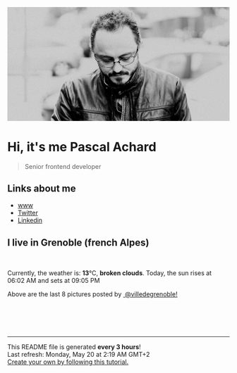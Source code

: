 ![Pascal Achard](./images/photo-pascal-achard.jpg)
# Hi, it's me Pascal Achard
> Senior frontend developer

## Links about me
- [www](https://www.pascal-achard.com)
- [Twitter](https://twitter.com/botmaster)
- [Linkedin](http://www.linkedin.com/in/pascal-achard)


## I live in Grenoble (french Alpes)
<img src="https://openweathermap.org/img/wn/04n@2x.png" alt="">

Currently, the weather is: **13**°C, **broken clouds**.
Today, the sun rises at 06:02 AM and sets at 09:05 PM

Above are the last 8 pictures posted by <a href="https://www.instagram.com/villedegrenoble/" target="_blank"><img alt="" src="https://upload.wikimedia.org/wikipedia/commons/thumb/e/e7/Instagram_logo_2016.svg/1024px-Instagram_logo_2016.svg.png" width="20"/> @villedegrenoble!</a>

<p style="display: flex; flex-wrap: wrap; gap: 20px;">
        <img src="https://cdn1.picuki.com/hosted-by-instagram/q/0exhNuNYnjBGZDHIdN5WmL9I2PwkAQ9OKfhSQ7e71yJjMBhsLH6QvJA0mpCl6yRxIwVgFDeSYztj4YIpVFlYDD19O0zbQbeIRDhS76SeUu%7C%7CN1D1l%7C%7CZ9gnLYwJHYfZHSq%7C%7CsApOzjYMTIfQeoEH%7C%7Cbx7a8Koru5A2MEo1zRMrBC0GAG4YWbVqFKwoV966yUlEri+YU8ajtD931zdgR57NvUq3QMXvf0PIB6oLUxebkPtcQE%7C%7C7K%7C%7Cy3X+LmMpRGF2FG2yjr7vkeEVoAbcYwRv8E+xQI4XFl9HohO+sxtsk6Mf2YbyI6xM+N8Z96PUTjtQEjktrhNRk5W+nybyY2Wwgm5I7jP+9prjX9olvrv6IqKzT+q84hXDd5%7C%7CJUehoGCkrTq6bUFzed7jjQcdRy9sfI9l39Wad9TPoJJr4yQRBIxN6ih+xCoRcQe+Vzo783UfzvQTf+A8PhsrjLaJf%7C%7Cn8b%7C%7CcDQv1AuKSngV5sJBDrV5kMrFoMYc+2dysg=.jpeg" alt="" width="200"/>
        <img src="https://cdn1.picuki.com/hosted-by-instagram/q/0exhNuNYnjBGZDHIdN5WmL9I2PwkAQ9OKftSQ7e71yJjMBhsLH6QvJA0mpCj4yRwKg5lHDeVeSBk4I4qWFxYDVEVPUHfSrOKSThQ7audUOil0Vpl8p9inbwzLXMXYnat8MMqXW7FBCxWFOkXULjh7uZE+OXqbjYbpzOaNKpDmG4CsPygS7Y4wIEn3afU1XT2vdBhPGseolQyLBlm8oWclTQJY%7C%7Czkb8d6trV2QaUNh4kD4ur4yXf1QyMsdW8wETKcvoWPkesXwxzmdwo7+nX6FvlvaXMQgmq0vxVsvJYrrIioP4tj%7C%7Cs8J5qv5WmEgWFhqkEYolZCwygLiWTGqj1Rw4kHy4%7C%7CWycfx78dilY%7C%7CyVCIu58wD5TIfJEuhJSSkVJf2ARFHPGf++JNhTpLxOSt1kxE6FyBDrfP3E+DV3FR1alBXNA5ctFavJ5%7C%7Cn1oieWvTONnxQylJHjeeAJnAg=.jpeg" alt="" width="200"/>
        <img src="https://cdn1.picuki.com/hosted-by-instagram/q/0exhNuNYnjBGZDHIdN5WmL9I2PwkAQ9OKftSQ7e71yJjMBhsLH6QvJA0mpCj4yRwKg5lHDeVeSBk4IgjWVVSClcVPUbXQLyOTjtV662eVu2r1lpn95Jklbc8LH0eZ3av8cssU2bPBCxWFOkXULjh7uZE+OXqbjYbpzOaNKpDmG4CsPygS7Y4wIEn3afU1XT2vdBhPGseolQyLBlm8oWclTQJY%7C%7Czkb8d6trV2QaUNh4kD4ur4yXf1QyMsdW8wETKcvoWPkesXwxzmdwo7+nX6FvhqaXMQgmq0vxVs4aI+hai6GJh1+tsJ5qv5WmEhbGdt%7C%7CgEolZCwygLiWTGqj1Rw4kHy4%7C%7CWycfx78dilY%7C%7CyVCIu58wD5T+bRIqtbRzdfMe6AB3XbeayiJsoMs55bJv5P33OUozS6I4SnySFWXTpGlAXNA5ctFavJ5%7C%7CiG0yaWvTONnxQylJHjeeAJnAg=.jpeg" alt="" width="200"/>
        <img src="https://cdn1.picuki.com/hosted-by-instagram/q/0exhNuNYnjBGZDHIdN5WmL9I2PwkAQ9OKfhSQ7e71yJjMBhsLH6QvJA0mpCl6yRxIwVgFDeSYztj4ogsUl9UAj19O0zbQbWITz9d666ZXebN1DFu8JRplr43LHcdYnSv8cAtVgmYdSgIGaYDG7uo+qhT5aGuO1lQpTb9d7JGmC4E5ZObS6olhMF4pJ2Jg3Tt%7C%7C9k4Ki5e82wzJURmpNTfvGhYEaW+NMB166d1RbMCxMkA%7C%7C6nRlSaHEmw+Jj8uRHagtIj+kOYA2CjpZyMX0TCQU4QSHhsVr0O8nx8dproLzoCmOdBM9s9psvDAbUcmfk0tpBdszcPwwmXEb1+q3kBaxl%7C%7CYx6rsX+QL9bjUAKOwT+rx4QX1PZ7qE6FjeV9aLuuTAHuZc9H4VYValYkYUa0I2FbooFaCVYnW0kMnNSZQ2zW6OMJca6y%7C%7C8fmL%7C%7CH%7C%7Cmsi+HhxdjwMevUKp3wXB52Jyozi8rfjrJAJUZbWGGjAh1Qph%7C%7Cf733jZfQNrBAG0ZTaA==.jpeg" alt="" width="200"/>
        <img src="https://cdn1.picuki.com/hosted-by-instagram/q/0exhNuNYnjBGZDHIdN5WmL9I2PwkAQ9OKfhSQ7e71yJjMBhsLH6QvJA0mpCl6yRxIwVgFDeSYztj4o8qVlpTCj19O0zbTraOTzhS7K2fVOrN1zRl85dknL8xJH0ZbXGq8MYsUAmYdSgIGaYDG7uo+qhT5aGuO1lQpTb9d7JGmC4E5ZObS6olhMF4pJ2Jg3Tt%7C%7C9k4Ki5e82wzJURmpNTfvGhYEaW+NMB166d1RbMCxMkA%7C%7C6nRlSaHEmw+Jj8uTnagtIj+kOYA2AewfyNvzWexU6YKHhsVr0O8kSIQgKAdzoCmOdBM9s9psvDAbUcmfk0tpBdszcPwwmXEb1+q3kBaxl%7C%7CYx6rsX+QL9LrEBKKzX%7C%7C674Tv5P576Oe9jeVtbLt2TAHuZc9H4VYValYkYUa0I2FbooFaCVYnWxSxnHjJGvAyvXKJbYumN1rqxwFXWuBa7gyVtuvqsRKIL7gZrxeKYsFV3SDrJAJUZbWGGj3N2N5h%7C%7Cf733jZfQNrBAG0ZTaA==.jpeg" alt="" width="200"/>
        <img src="https://cdn1.picuki.com/hosted-by-instagram/q/0exhNuNYnjBGZDHIdN5WmL9I2PwkAQ9OKfhSQ7e71yJjMBhsLH6QvJA0mpCl6yRxIwVgFDeSYztj4oovWVVTDz19O0zbTrSASz9d66maVerN0jBl8J9mlL81KHAaZnCr88QqVwmYdSgIGaYDG7uo+qhT5aGuO1lQpzb9d7JGmC4E5ZPiZ6x29Zk0v6uJk1%7C%7Ck7JYwKXNM+243dhtl85PcpDtEWvbzNsA6q6RjAIgCifgG6vuzynXrV1IkeFFxHzPCvY%7C%7CVjdQIkhC7cTIJrGqJUa4delw3igb9shI8760BudShZJpM+N8ZkObUT2RaCCE+4R1pr5e8lCvIV2usxh5%7C%7C2U2B7ZecaNMSl43eL97Neu%7C%7CM1gzKZanxNf4feT9cJLKEHlzfIqL7Uo5WntYfTMdv7n+S%7C%7CT61WIbu8TpgNjx8jxqGCcpCR8ienfb23FqEiQ2WhAgfu8W3LYF6xGpKtMqItFAtLCyRXJAbfQvY2m8xG9odKbyby8qC.jpeg" alt="" width="200"/>
        <img src="https://cdn1.picuki.com/hosted-by-instagram/q/0exhNuNYnjBGZDHIdN5WmL9I2PwkAQ9OKftSQ7e71yJjMBhsLH6QvJA0mpCj4yRwKg5lHDeVeSBk540vV1RYA1UVPUTZQbCATzlT762ZUeal1Vph95BpkrsxK3cZYXeu9ssvUGHGBCxWFOkXULjh7uZE+OXqbjYbpzOaNKpDmG4CsPygS7Y4wIEn3afU1XT2vdBhPGseolQyLBlm8oWclTQJY%7C%7Czkb8d6trV2QaUNh4kD4ur4yXf1QyMsdW8wETKcvoWPkesXwxzmdwo7+nX6FvlvaXMQgmq0vxVsi4p5m4KAHoh%7C%7C9ekJ5qv5WmEvdDVynycolZCwygLiWTGqj1Rw4kHy4%7C%7CWycfx78dilY%7C%7CyVCIu58wD5Sp79H5R0eC46Gf75AnflN+fjIc8LrqpgD8p030yw3AqOeITa0yRIHRF5tCPNA5ctFavJ5%7C%7CqApyGWvTONnxQylJHjeeAJnAg=.jpeg" alt="" width="200"/>
        <img src="https://cdn1.picuki.com/hosted-by-instagram/q/0exhNuNYnjBGZDHIdN5WmL9I2PwkAQ9OKftSQ7e71yJjMBhsLH6QvJA0mpCj4yRwKg5lHDeVeSBk4IkiWFlTD1AVP0PfQLOMTDpS56qcVeyivDZk8pBkk780KH0ZYHGs8MctUGWpNWwSDv5PHL%7C%7Clo7gX5v%7C%7CpbigEpDKXKrVAmWNTjse3TO9%7C%7C2pYf5%7C%7CHSv1izv9QpcmkazXgpdAd4+pvlpDk1VOCtO8BnsaBwVLYBxMEM7vm8yWjqX2skeiB4FTObtMXPmvpFui3rSzY57zz2Fvl9EEIdvlqztEsr5dU4jpWOYa9Ujc9vuo7BS0MkbUdihlJrlJngtgz8OWP5yGFz4kHyhLCycKNx68C2KvvABYvW7RjibKfuMKobf1JeA9mEd2vxd9GDFutQvJlELLVh2VSf2QHoOenY8DxnVydconKECc8mFam+k47w1jHvjD6xsw4%7C%7CzZS5KOYIng==.jpeg" alt="" width="200"/>
</p>

------------
<p>This README file is generated <b>every 3 hours</b>!
    <br />Last refresh: Monday, May 20 at 2:19 AM GMT+2
    <br /><a href="https://medium.com/@th.guibert/how-to-create-a-self-updating-readme-md-for-your-github-profile-f8b05744ca91">Create your own by following this tutorial.</a>
</p>
<p><a href="https://github.com/botmaster/botmaster/actions/workflows/main.yaml"><img alt="" src="https://github.com/botmaster/botmaster/actions/workflows/main.yaml/badge.svg" /></a></p>

